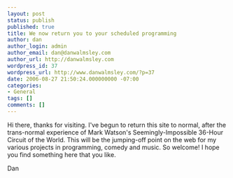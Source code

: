 ```yaml
---
layout: post
status: publish
published: true
title: We now return you to your scheduled programming
author: dan
author_login: admin
author_email: dan@danwalmsley.com
author_url: http://danwalmsley.com
wordpress_id: 37
wordpress_url: http://www.danwalmsley.com/?p=37
date: 2006-08-27 21:50:24.000000000 -07:00
categories:
- General
tags: []
comments: []
---
```

Hi there, thanks for visiting. I've begun to return this site to normal, after the trans-normal experience of Mark Watson's Seemingly-Impossible 36-Hour Circuit of the World. This will be the jumping-off point on the web for my various projects in programming, comedy and music. So welcome! I hope you find something here that you like.

Dan
